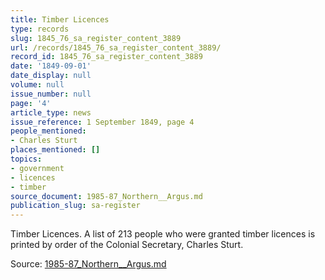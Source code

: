 ```yaml
---
title: Timber Licences
type: records
slug: 1845_76_sa_register_content_3889
url: /records/1845_76_sa_register_content_3889/
record_id: 1845_76_sa_register_content_3889
date: '1849-09-01'
date_display: null
volume: null
issue_number: null
page: '4'
article_type: news
issue_reference: 1 September 1849, page 4
people_mentioned:
- Charles Sturt
places_mentioned: []
topics:
- government
- licences
- timber
source_document: 1985-87_Northern__Argus.md
publication_slug: sa-register
---
```


Timber Licences.  A list of 213 people who were granted timber licences is printed by order of the Colonial Secretary, Charles Sturt.

Source: [1985-87_Northern__Argus.md](/downloads/markdown/1985-87_Northern__Argus.md)
